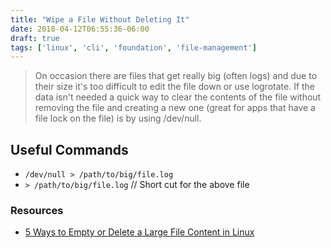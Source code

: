 ```yaml
---
title: "Wipe a File Without Deleting It"
date: 2018-04-12T06:55:36-06:00
draft: true
tags: ['linux', 'cli', 'foundation', 'file-management']
---
```


> On occasion there are files that get really big (often logs) and due to their size it's too difficult to edit the file down or use logrotate. If the data isn't needed a quick way to clear the contents of the file without removing the file and creating a new one (great for apps that have a file lock on the file) is by using /dev/null.

## Useful Commands
* `/dev/null > /path/to/big/file.log`
* `> /path/to/big/file.log` // Short cut for the above file

### Resources
* [5 Ways to Empty or Delete a Large File Content in Linux](https://www.tecmint.com/empty-delete-file-content-linux/)
